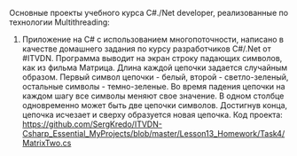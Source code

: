 Основные проекты учебного курса C#./Net developer, реализованные по технологии Multithreading:

1. Приложение на C# с использованием многопоточности, написано в качестве домашнего задания по курсу разработчиков C#/.Net от #ITVDN. Программа выводит на экран строку падающих символов, как из фильма Матрица. Длина каждой цепочки задается случайным образом. Первый символ цепочки - белый, второй - светло-зеленый, остальные символы - темно-зеленые. Во время падения цепочки на каждом шагу все символы меняют свое значение. В одном столбце одновременно может быть две цепочки символов. Достигнув конца, цепочка исчезает и сверху образуется новая цепочка.
Код проекта: https://github.com/SergKredo/ITVDN-Csharp_Essential_MyProjects/blob/master/Lesson13_Homework/Task4/MatrixTwo.cs


